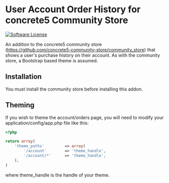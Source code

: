 # User Account Order History for concrete5 Community Store

[![Software License](https://img.shields.io/badge/license-MIT-brightgreen.svg?style=flat-square)](LICENSE)

An addition to the concrete5 community store (https://github.com/concrete5-community-store/community_store) that
shows a user's purchase history on their account. As with the community store, a Bootstrap based theme is assumed.

## Installation
You must install the community store before installing this addon.

## Theming
If you wish to theme the account/orders page, you will need to modify your application/config/app.php file like this:

```php
<?php

return array(
	'theme_paths'         => array(
		'/account'        => 'theme_handle',
		'/account/*'      => 'theme_handle',
	),
)
```

where theme_handle is the handle of your theme.